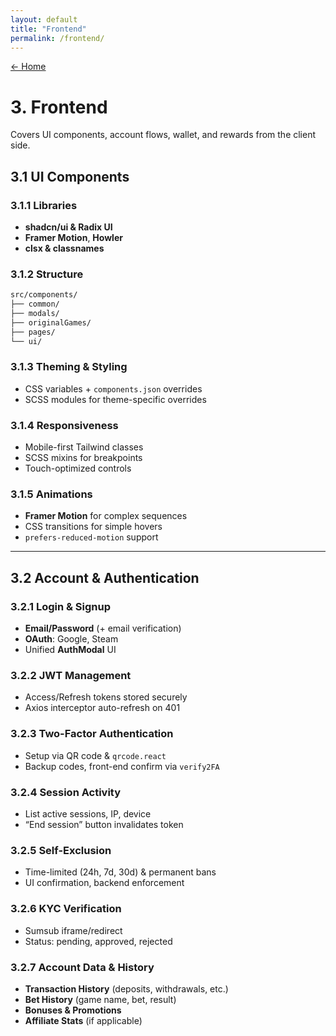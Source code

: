 ```yaml
---
layout: default
title: "Frontend"
permalink: /frontend/
---
```


[← Home](/)

# 3. Frontend

Covers UI components, account flows, wallet, and rewards from the client side.

## 3.1 UI Components

### 3.1.1 Libraries

- **shadcn/ui & Radix UI**
- **Framer Motion**, **Howler**
- **clsx & classnames**

### 3.1.2 Structure

```bash
src/components/
├── common/
├── modals/
├── originalGames/
├── pages/
└── ui/
```

### 3.1.3 Theming & Styling

- CSS variables + `components.json` overrides  
- SCSS modules for theme-specific overrides

### 3.1.4 Responsiveness

- Mobile-first Tailwind classes  
- SCSS mixins for breakpoints  
- Touch-optimized controls

### 3.1.5 Animations

- **Framer Motion** for complex sequences  
- CSS transitions for simple hovers  
- `prefers-reduced-motion` support

---

## 3.2 Account & Authentication

### 3.2.1 Login & Signup

- **Email/Password** (+ email verification)  
- **OAuth**: Google, Steam  
- Unified **AuthModal** UI

### 3.2.2 JWT Management

- Access/Refresh tokens stored securely  
- Axios interceptor auto-refresh on 401

### 3.2.3 Two-Factor Authentication

- Setup via QR code & `qrcode.react`  
- Backup codes, front-end confirm via `verify2FA`

### 3.2.4 Session Activity

- List active sessions, IP, device  
- “End session” button invalidates token

### 3.2.5 Self-Exclusion

- Time-limited (24h, 7d, 30d) & permanent bans  
- UI confirmation, backend enforcement

### 3.2.6 KYC Verification

- Sumsub iframe/redirect  
- Status: pending, approved, rejected

### 3.2.7 Account Data & History

- **Transaction History** (deposits, withdrawals, etc.)  
- **Bet History** (game name, bet, result)  
- **Bonuses & Promotions**  
- **Affiliate Stats** (if applicable)

